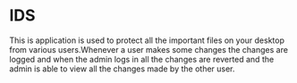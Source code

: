 # IDS
This is application is used to protect all the important files on your desktop from various users.Whenever a user makes some changes the changes are logged and when the admin logs in all the changes are reverted and the admin is able to view all the changes made by the other user.
